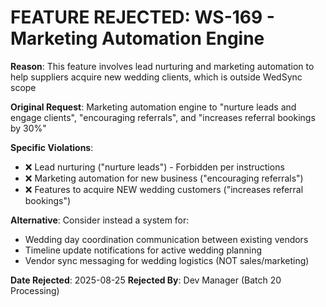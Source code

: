 # FEATURE REJECTED: WS-169 - Marketing Automation Engine

**Reason**: This feature involves lead nurturing and marketing automation to help suppliers acquire new wedding clients, which is outside WedSync scope

**Original Request**: Marketing automation engine to "nurture leads and engage clients", "encouraging referrals", and "increases referral bookings by 30%"

**Specific Violations**:
- ❌ Lead nurturing ("nurture leads") - Forbidden per instructions
- ❌ Marketing automation for new business ("encouraging referrals")  
- ❌ Features to acquire NEW wedding customers ("increases referral bookings")

**Alternative**: Consider instead a system for:
- Wedding day coordination communication between existing vendors
- Timeline update notifications for active wedding planning
- Vendor sync messaging for wedding logistics (NOT sales/marketing)

**Date Rejected**: 2025-08-25
**Rejected By**: Dev Manager (Batch 20 Processing)
